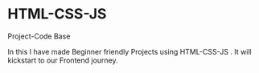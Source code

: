 # HTML-CSS-JS
Project-Code Base 

In this I have made Beginner friendly Projects using HTML-CSS-JS . It will kickstart to our Frontend journey.  
